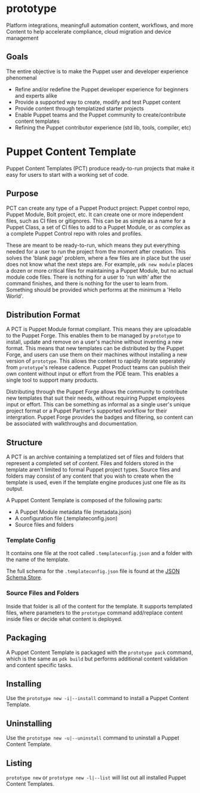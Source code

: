 # prototype

Platform integrations, meaningfull automation content, workflows, and more
Content to help accelerate compliance, cloud migration and device management

## Goals

The entire objective is to make the Puppet user and developer experience phenomenal

- Refine and/or redefine the Puppet developer experience for beginners and experts alike
- Provide a supported way to create, modify and test Puppet content
- Provide content through templatized starter projects
- Enable Puppet teams and the Puppet community to create/contribute content templates
- Refining the Puppet contributor experience (std lib, tools, compiler, etc)

# Puppet Content Template

Puppet Content Templates (PCT) produce ready-to-run projects that make it easy for users to start with a working set of code.

## Purpose

PCT can create any type of a Puppet Product project: Puppet control repo, Puppet Module, Bolt project, etc. It can create one or more independent files, such as CI files or gitignores. This can be as simple as a name for a Puppet Class, a set of CI files to add to a Puppet Module, or as complex as a complete Puppet Control repo with roles and profiles.

These are meant to be ready-to-run, which means they put everything needed for a user to run the project from the moment after creation. This solves the 'blank page' problem, where a few files are in place but the user does not know what the next steps are. For example, `pdk new module` places a dozen or more critical files for maintaining a Puppet Module, but no actual module code files. There is nothing for a user to 'run with' after the command finishes, and there is nothing for the user to learn from. Something should be provided which performs at the minimum a 'Hello World'.

## Distribution Format

A PCT is Puppet Module format compliant. This means they are uploadable to the Puppet Forge. This enables them to be managed by `prototype` to install, update and remove on a user's machine without inventing a new format. This means that new templates can be distributed by the Puppet Forge, and users can use them on their machines without installing a new version of `prototype`. This allows the content to rapidly iterate seperately from `prototype`'s release cadence. Puppet Product teams can publish their own content without input or effort from the PDE team. This enables a single tool to support many products.

Distributing through the Puppet Forge allows the community to contribute new templates that suit their needs, without requiring Puppet employees input or effort. This can be something as informal as a single user's unique project format or a Puppet Partner's supported workflow for their intergration. Puppet Forge provides the badges and filtering, so content can be associated with walkthroughs and documentation.

## Structure

A PCT is an archive containing a templatized set of files and folders that represent a completed set of content. Files and folders stored in the template aren't limited to formal Puppet project types. Source files and folders may consist of any content that you wish to create when the template is used, even if the template engine produces just one file as its output.

A Puppet Content Template is composed of the following parts:

- A Puppet Module metadata file (metadata.json)
- A configuration file (.templateconfig.json)
- Source files and folders

### Template Config

It contains one file at the root called `.templateconfig.json` and a folder with the name of the template.

The full schema for the `.templateconfig.json` file is found at the [JSON Schema Store](http://json.schemastore.org/template).

### Source Files and Folders

Inside that folder is all of the content for the template. It supports templated files, where parameters to the `prototype` command add/replace content inside files or decide what content is deployed.

## Packaging

A Puppet Content Template is packaged with the `prototype pack` command, which is the same as `pdk build` but performs additional content validation and content specific tasks.

## Installing

Use the `prototype new -i|--install` command to install a Puppet Content Template.

## Uninstalling

Use the `prototype new -u|--uninstall` command to uninstall a Puppet Content Template.

## Listing

`prototype new` or `prototype new -l|--list` will list out all installed Puppet Content Templates.